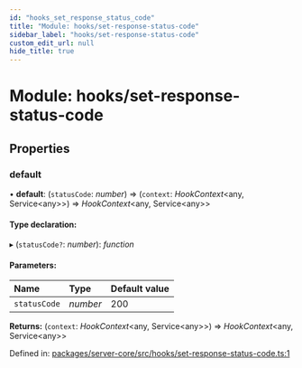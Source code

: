 ```yaml
---
id: "hooks_set_response_status_code"
title: "Module: hooks/set-response-status-code"
sidebar_label: "hooks/set-response-status-code"
custom_edit_url: null
hide_title: true
---
```


# Module: hooks/set-response-status-code

## Properties

### default

• **default**: (`statusCode`: *number*) => (`context`: *HookContext*<any, Service<any\>\>) => *HookContext*<any, Service<any\>\>

#### Type declaration:

▸ (`statusCode?`: *number*): *function*

#### Parameters:

| Name | Type | Default value |
| :------ | :------ | :------ |
| `statusCode` | *number* | 200 |

**Returns:** (`context`: *HookContext*<any, Service<any\>\>) => *HookContext*<any, Service<any\>\>

Defined in: [packages/server-core/src/hooks/set-response-status-code.ts:1](https://github.com/xr3ngine/xr3ngine/blob/2d83606b6/packages/server-core/src/hooks/set-response-status-code.ts#L1)
